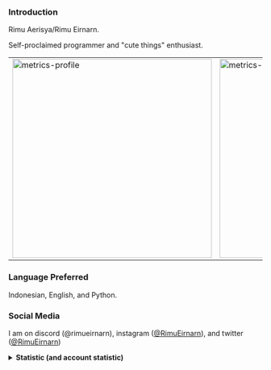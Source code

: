 ### Introduction

Rimu Aerisya/Rimu Eirnarn.

Self-proclaimed programmer and "cute things" enthusiast.

<table>
  <tr>
    <td width=395>
      <img width="395" alt="metrics-profile" src="https://gist.githubusercontent.com/RimuEirnarn/31830b25b9d88dfc1b33d87536cd0fad/raw/profile.svg" />
    </td>
    <td width=395>
      <img width="395" alt='metrics-language' src="https://gist.githubusercontent.com/RimuEirnarn/31830b25b9d88dfc1b33d87536cd0fad/raw/languages.svg">
    </td>
  </tr>
</table>

<!--
I'm RimuEirnarn or sometimes RimuAerisya (you can call me Rimu). I set sail to embark my journey of Web Development, Game Development, and Programming in general.

**Note**: I'm a second-year vocational high school student, so I may not be able to respond quickly or craft some decent code.

**Update**: For some reason, (probably due to how my school goes) i became more inactive, if any of your messages and emails did not get replied even in particularly long time (for example, 4 weeks), i'm still busy at this moment. Thanks for understanding.

-->

### Language Preferred

Indonesian, English, and Python.

<!-- 
My native language is Indonesian but I can use English. Feel free to contact me using either of these languages.

For programming language, I prefer using Python.

-->

### Social Media

I am on discord (\@rimueirnarn), instagram ([\@RimuEirnarn](https://instagram.com/RimuEirnarn)), and twitter ([\@RimuEirnarn](https://twitter.com/RimuEirnarn))

<details>
<summary><strong>Statistic (and account statistic)</strong></summary>
<br>
<div align="left" style="height: 80%; width: 80%">
  <img src="https://github-readme-stats-rimueirnarn.vercel.app/api?username=RimuEirnarn&show_icons=true&theme=tokyonight&count_private=true" alt="RimuEirnarn's Statistics (01)"/>
  <img src="https://github-readme-stats-rimueirnarn.vercel.app/api/top-langs/?username=RimuEirnarn&layout=compact&theme=tokyonight&langs_count=6" alt="Language used"/>
  <img src="https://streak-stats.demolab.com?user=RimuEirnarn&theme=tokyonight&fire=EB5454&currStreakNum=EB5454&sideNums=37EB2D" alt="Contributions, etc.">
  </p>
  <details>
    <summary>If for some reason the table wasn't really big:</summary>
  <img alt="metrics-profile" src="https://gist.githubusercontent.com/RimuEirnarn/31830b25b9d88dfc1b33d87536cd0fad/raw/profile.svg" />
  <img width="395" alt='metrics-language' src="https://gist.githubusercontent.com/RimuEirnarn/31830b25b9d88dfc1b33d87536cd0fad/raw/languages.svg">
  </details>
</div>

**Notice**: If you see "JavaScript" dominating the statistic, it's a lie.

### Account Statistic

[![](https://visitcount.itsvg.in/api?id=RimuEirnarn&label=Profile%20Views&color=1&icon=2&pretty=true)](https://visitcount.itsvg.in)

</details>


<!---
RimuEirnarn/RimuEirnarn is a ✨ special ✨ repository because its `README.md` (this file) appears on your GitHub profile.
You can click the Preview link to take a look at your changes.
--->

<!--
<div style="display: none !important;">
<h3>Miscellaneous</h3>
<p>Huh, using fewer and fewer emojis is best? let's see how long I will not use too many emojis this year.</p>
</div>
-->
 